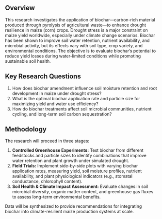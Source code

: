 ## Overview

This research investigates the application of biochar—carbon-rich material produced through pyrolysis of agricultural waste—to enhance drought resilience in maize (corn) crops. Drought stress is a major constraint on maize yield worldwide, especially under climate change scenarios. Biochar has been shown to improve soil water retention, nutrient availability, and microbial activity, but its effects vary with soil type, crop variety, and environmental conditions. The objective is to evaluate biochar’s potential to reduce yield losses during water-limited conditions while promoting sustainable soil health.

## Key Research Questions

1. How does biochar amendment influence soil moisture retention and root development in maize under drought stress?
2. What is the optimal biochar application rate and particle size for maximizing yield and water use efficiency?
3. How do biochar treatments affect soil microbial communities, nutrient cycling, and long-term soil carbon sequestration?

## Methodology

The research will proceed in three stages:

1. **Controlled Greenhouse Experiments:** Test biochar from different feedstocks and particle sizes to identify combinations that improve water retention and plant growth under simulated drought.
2. **Field Trials:** Implement side-by-side plots with varying biochar application rates, measuring yield, soil moisture profiles, nutrient availability, and plant physiological indicators (e.g., stomatal conductance, chlorophyll content).
3. **Soil Health & Climate Impact Assessment:** Evaluate changes in soil microbial diversity, organic matter content, and greenhouse gas fluxes to assess long-term environmental benefits.

Data will be synthesized to provide recommendations for integrating biochar into climate-resilient maize production systems at scale.